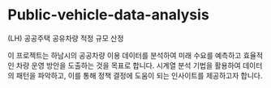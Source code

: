 # Public-vehicle-data-analysis
(LH) 공공주택 공유차량   적정 규모 산정

이 프로젝트는 하남시의 공공차량 이용 데이터를 분석하여 미래 수요를 예측하고 효율적인 차량 운영 방안을 도출하는 것을 목표로 합니다. 
시계열 분석 기법을 활용하여 데이터의 패턴을 파악하고, 이를 통해 정책 결정에 도움이 되는 인사이트를 제공하고자 합니다.
